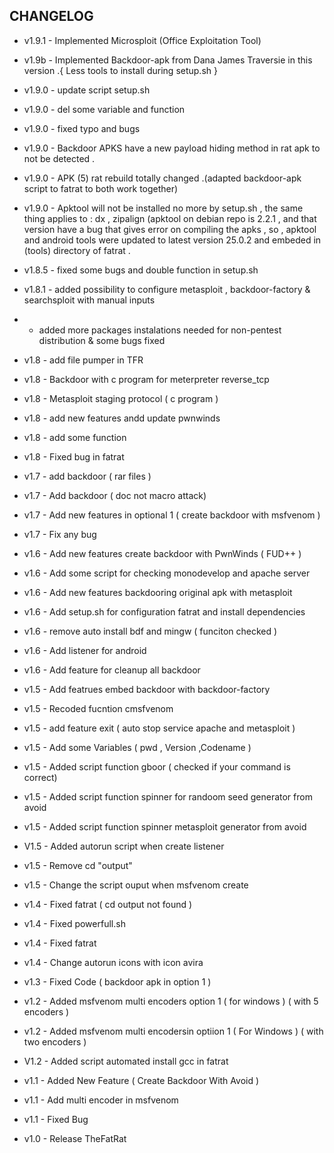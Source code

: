 ## CHANGELOG

* v1.9.1 - Implemented Microsploit (Office Exploitation Tool)
* v1.9b - Implemented Backdoor-apk from Dana James Traversie in this version .{  Less tools to install during setup.sh }
* v1.9.0 - update script setup.sh
* v1.9.0 - del some variable and function
* v1.9.0 - fixed typo and bugs
* v1.9.0 - Backdoor APKS have a new payload hiding method in rat apk to not be detected .
* v1.9.0 - APK (5) rat rebuild totally changed .(adapted backdoor-apk script to fatrat to both work together)
* v1.9.0 - Apktool will not be installed no more by setup.sh , the same thing applies to : dx , zipalign (apktool on debian repo is 2.2.1 , and that version have a bug that gives error on compiling the apks , so , apktool and android tools were updated to latest version 25.0.2 and embeded in (tools) directory of fatrat .

* v1.8.5 - fixed some bugs and double function in setup.sh
* v1.8.1 - added possibility to configure metasploit , backdoor-factory & searchsploit with manual inputs

*  - added more packages instalations needed for non-pentest distribution & some bugs fixed

* v1.8 - add file pumper in TFR
* v1.8 - Backdoor with c program for meterpreter reverse_tcp
* v1.8 - Metasploit staging protocol ( c program )
* v1.8 - add new features andd update pwnwinds 
* v1.8 - add some function
* v1.8 - Fixed bug in fatrat
* v1.7 - add backdoor ( rar files )
* v1.7 - Add backdoor ( doc not macro attack)
* v1.7 - Add new features in optional 1 ( create backdoor with msfvenom )
* v1.7 - Fix any bug 
* v1.6 - Add new features create backdoor with PwnWinds ( FUD++ )
* v1.6 - Add some script for checking monodevelop and apache server
* v1.6 - Add new features backdooring original apk with metasploit
* v1.6 - Add setup.sh for configuration fatrat and install dependencies
* v1.6 - remove auto install bdf and mingw ( funciton checked )
* v1.6 - Add listener for android 
* v1.6 - Add feature for cleanup all backdoor 
* v1.5 - Add featrues embed backdoor with backdoor-factory
* v1.5 - Recoded fucntion cmsfvenom
* v1.5 - add feature exit ( auto stop service apache and metasploit )
* v1.5 - Add some Variables ( pwd , Version ,Codename )
* v1.5 - Added script function gboor ( checked if your command is correct)
* v1.5 - Added script function spinner for randoom seed generator from avoid
* v1.5 - Added script function spinner metasploit generator from avoid
* V1.5 - Added autorun script when create listener
* v1.5 - Remove cd "output"
* v1.5 - Change the script ouput when msfvenom create
* v1.4 - Fixed fatrat ( cd output not found )
* v1.4 - Fixed powerfull.sh
* v1.4 - Fixed fatrat
* v1.4 - Change autorun icons with icon avira
* v1.3 - Fixed Code ( backdoor apk in option 1 )
* v1.2 - Added msfvenom multi encoders option 1 ( for windows ) ( with 5 encoders )
* v1.2 - Added msfvenom multi encodersin optiion 1 ( For Windows ) ( with two encoders )
* V1.2 - Added script automated install gcc in fatrat
* v1.1 - Added New Feature ( Create Backdoor With Avoid )
* v1.1 - Add multi encoder in msfvenom
* v1.1 - Fixed Bug
* v1.0 - Release TheFatRat
